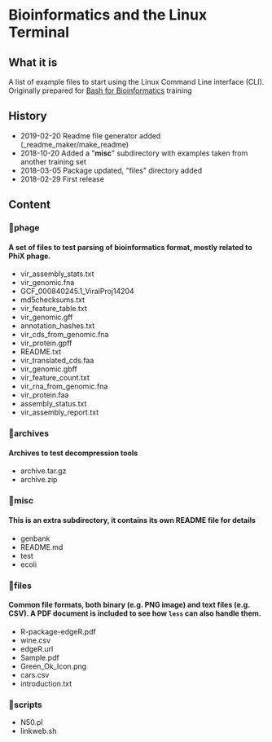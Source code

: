 # Bioinformatics and the Linux Terminal


## What it is

A list of example files to start using the Linux Command Line interface (CLI). Originally prepared for [Bash for Bioinformatics](https://seq.space/notes/doku.php?id=bash-beginners) training


## History

  * 2019-02-20   Readme file generator added (_readme_maker/make_readme)
  * 2018-10-20   Added a "**misc**" subdirectory with examples taken from another training set
  * 2018-03-05   Package updated, "files" directory added
  * 2018-02-29   First release



## Content


### 📁phage

#### A set of files to test parsing of bioinformatics format, mostly related to PhiX phage.

 - vir_assembly_stats.txt
 - vir_genomic.fna
 - GCF_000840245.1_ViralProj14204
 - md5checksums.txt
 - vir_feature_table.txt
 - vir_genomic.gff
 - annotation_hashes.txt
 - vir_cds_from_genomic.fna
 - vir_protein.gpff
 - README.txt
 - vir_translated_cds.faa
 - vir_genomic.gbff
 - vir_feature_count.txt
 - vir_rna_from_genomic.fna
 - vir_protein.faa
 - assembly_status.txt
 - vir_assembly_report.txt

### 📁archives

#### Archives to test decompression tools

 - archive.tar.gz
 - archive.zip

### 📁misc

#### This is an extra subdirectory, it contains its own README file for details

 - genbank
 - README.md
 - test
 - ecoli

### 📁files

#### Common file formats, both binary (e.g. PNG image) and text files (e.g. CSV). A PDF document is included to see how `less` can also handle them.

 - R-package-edgeR.pdf
 - wine.csv
 - edgeR.url
 - Sample.pdf
 - Green_Ok_Icon.png
 - cars.csv
 - introduction.txt

### 📁scripts
 - N50.pl
 - linkweb.sh


